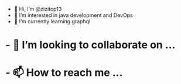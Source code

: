 - 👋 Hi, I’m @zizitop13
- 👀 I’m interested in java development and DevOps
- 🌱 I’m currently learning graphql
# - 💞️ I’m looking to collaborate on ...
# - 📫 How to reach me ...

<!---
zizitop13/zizitop13 is a ✨ special ✨ repository because its `README.md` (this file) appears on your GitHub profile.
You can click the Preview link to take a look at your changes.
--->
